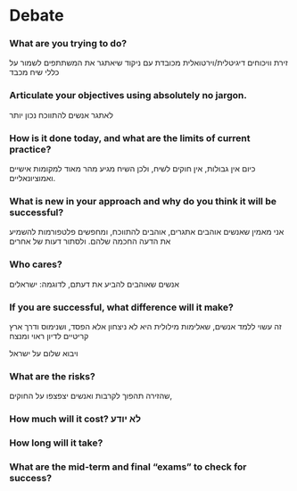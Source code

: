 # Debate

### What are you trying to do? 
זירת וויכוחים דיגיטלית/וירטואלית מכובדת עם ניקוד שיאתגר את המשתתפים לשמור על כללי שיח מכבד

### Articulate your objectives using absolutely no jargon.
לאתגר אנשים להתווכח נכון יותר


### How is it done today, and what are the limits of current practice?
 כיום אין גבולות, אין חוקים לשיח, ולכן השיח מגיע מהר מאוד למקומות אישיים ואמוציונאליים.


### What is new in your approach and why do you think it will be successful? 
אני מאמין שאנשים אוהבים אתגרים, אוהבים להתווכח, ומחפשים פלטפורמות להשמיע את הדעה החכמה שלהם. ולסתור דעות של אחרים

### Who cares?
אנשים שאוהבים להביע את דעתם, לדוגמה:
ישראלים 

### If you are successful, what difference will it make? 

זה עשוי ללמד אנשים, שאלימות מילולית היא לא ניצחון אלא הפסד, ושנימוס ודרך ארץ קריטיים לדיון ראוי ומנצח

ויבוא שלום על ישראל

### What are the risks? 
שהזירה תהפוך לקרבות ואנשים יצפצפו על החוקים,


### How much will it cost? לא יודע
### How long will it take? 
### What are the mid-term and final “exams” to check for success?

